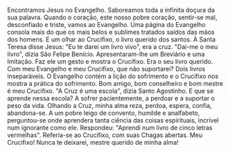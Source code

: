 Encontramos Jesus no Evangelho. Saboreamos toda a infinita doçura da sua palavra. Quando o coração, este nosso pobre coração, sentir-se mal, desconfiado e triste, vamos ao Evangelho. Uma página do Evangelho consola mais do que os mais belos e sublimes tratados saídos das mãos dos homens. E um olhar ao Crucifixo, o livro querido dos santos. À Santa Teresa disse Jesus: "Eu te darei um livro vivo", era a cruz. "Dai-me o meu livro", dizia São Felipe Benício. Apresentaram-lhe um Breviário e uma Imitação. Faz ele um gesto e mostra o Crucifixo. Era o seu livro querido. Com meu Evangelho e meu Crucifixo, que não suportarei? Dois livros inseparáveis. O Evangelho contém a lição do sofrimento e o Crucifixo nos mostra a prática do sofrimento. Bom amigo, bom conselheiro e bom mestre é meu Crucifixo. "A Cruz é uma escola", dizia Santo Agostinho. E que se aprende nessa escola? A sofrer pacientemente, a perdoar e a suportar o peso da vida. Olhando a Cruz, minha alma reza, perdoa, espera, confia, abandona-se. A um pobre leigo de convento, humilde e analfabeto, perguntou-se onde aprendera tanta ciência das coisas espirituais, incrível num ignorante como ele. Respondeu: "Aprendi num livro de cinco letras vermelhas". Referia-se ao Crucifixo, com suas Chagas abertas. Meu Crucifixo! Nunca te deixarei, mestre querido de minha alma!